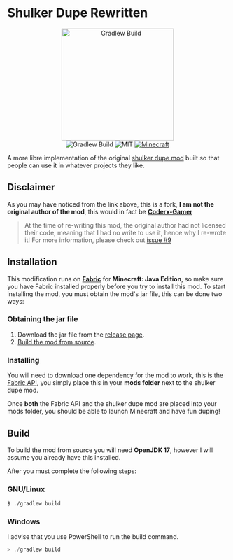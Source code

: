 # Shulker Dupe Rewritten
<p align="center">
    <img src="src/main/resources/assets/shulkerdupe/icon.png" alt="Gradlew Build" width="256px"/>
    <br>
    <img src="https://github.com/gingerchicken/shulker-dupe-rewritten/actions/workflows/build.yml/badge.svg" alt="Gradlew Build"/>
    <img src="https://img.shields.io/badge/License-MIT-green.svg" alt="MIT">
    <a href="https://minecraft.net/"><img src="https://img.shields.io/badge/MC-1.18.2-brightgreen.svg" alt="Minecraft"/></a>
</p>

A more libre implementation of the original [shulker dupe mod](https://github.com/gingerchicken/shulker-dupe) built so that people can use it in whatever projects they like.

## Disclaimer
As you may have noticed from the link above, this is a fork, **I am not the original author of the mod**, this would in fact be **[Coderx-Gamer](https://github.com/Coderx-Gamer)**

> At the time of re-writing this mod, the original author had not licensed their code, meaning that I had no write to use it, hence why I re-wrote it! For more information, please check out [issue #9](https://github.com/gingerchicken/shulker-dupe-rewritten/issues/9)

## Installation
This modification runs on [**Fabric**](https://fabricmc.net/) for **Minecraft: Java Edition**, so make sure you have Fabric installed properly before you try to install this mod. To start installing the mod, you must obtain the mod's jar file, this can be done two ways:

### Obtaining the jar file
1. Download the jar file from the [release page](https://github.com/gingerchicken/shulker-dupe-rewritten/releases).
2. [Build the mod from source](#build).

### Installing
You will need to download one dependency for the mod to work, this is the [Fabric API](https://www.curseforge.com/minecraft/mc-mods/fabric-api/files/all?filter-game-version=1738749986%3a73250), you simply place this in your **mods folder** next to the shulker dupe mod.

Once **both** the Fabric API and the shulker dupe mod are placed into your mods folder, you should be able to launch Minecraft and have fun duping!

## Build
To build the mod from source you will need **OpenJDK 17**, however I will assume you already have this installed. 

After you must complete the following steps:

### GNU/Linux

```bash
$ ./gradlew build
```

### Windows
I advise that you use PowerShell to run the build command.

```powershell
> ./gradlew build
```